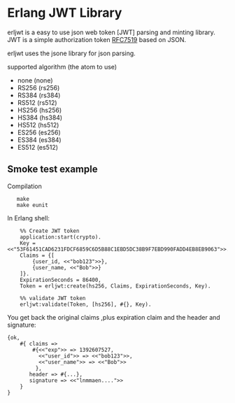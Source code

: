 Erlang JWT Library
=
erljwt is a easy to use json web token [JWT] parsing and minting library.
JWT is a simple authorization token [RFC7519](https://www.rfc-editor.org/rfc/rfc7519.txt) based on JSON.

erljwt uses the jsone library for json parsing.

supported algorithm (the atom to use)
 - none (none)
 - RS256 (rs256)
 - RS384 (rs384)
 - RS512 (rs512)
 - HS256 (hs256)
 - HS384 (hs384)
 - HS512 (hs512)
 - ES256 (es256)
 - ES384 (es384)
 - ES512 (es512)

## Smoke test example

Compilation
```shell
   make
   make eunit
```

In Erlang shell:

```
    %% Create JWT token
    application:start(crypto).
    Key = <<"53F61451CAD6231FDCF6859C6D5B88C1EBD5DC38B9F7EBD990FADD4EB8EB9063">>.
    Claims = {[
        {user_id, <<"bob123">>},
        {user_name, <<"Bob">>}
    ]}.
    ExpirationSeconds = 86400,
    Token = erljwt:create(hs256, Claims, ExpirationSeconds, Key).

    %% validate JWT token
    erljwt:validate(Token, [hs256], #{}, Key).
```

You get back the original claims ,plus expiration claim and the header and signature:

```
{ok,
    #{ claims =>
        #{<<"exp">> => 1392607527,
          <<"user_id">> => <<"bob123">>,
          <<"user_name">> => <<"Bob">>
         },
       header => #{...},
       signature => <<"lnmmaen....">>
    }
}
```
